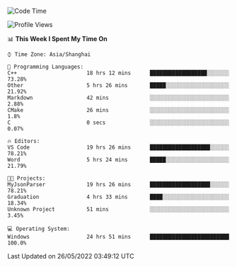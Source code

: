 <!--START_SECTION:waka-->
![Code Time](http://img.shields.io/badge/Code%20Time-56%20hrs%2015%20mins-blue)

![Profile Views](http://img.shields.io/badge/Profile%20Views-80-blue)

📊 **This Week I Spent My Time On** 

```text
⌚︎ Time Zone: Asia/Shanghai

💬 Programming Languages: 
C++                      18 hrs 12 mins      ██████████████████░░░░░░░   73.28% 
Other                    5 hrs 26 mins       █████░░░░░░░░░░░░░░░░░░░░   21.92% 
Markdown                 42 mins             ░░░░░░░░░░░░░░░░░░░░░░░░░   2.88% 
CMake                    26 mins             ░░░░░░░░░░░░░░░░░░░░░░░░░   1.8% 
C                        0 secs              ░░░░░░░░░░░░░░░░░░░░░░░░░   0.07%

🔥 Editors: 
VS Code                  19 hrs 26 mins      ███████████████████░░░░░░   78.21% 
Word                     5 hrs 24 mins       █████░░░░░░░░░░░░░░░░░░░░   21.79%

🐱‍💻 Projects: 
MyJsonParser             19 hrs 26 mins      ███████████████████░░░░░░   78.21% 
Graduation               4 hrs 33 mins       ████░░░░░░░░░░░░░░░░░░░░░   18.34% 
Unknown Project          51 mins             ░░░░░░░░░░░░░░░░░░░░░░░░░   3.45%

💻 Operating System: 
Windows                  24 hrs 51 mins      █████████████████████████   100.0%

```


 Last Updated on 26/05/2022 03:49:12 UTC
<!--END_SECTION:waka-->